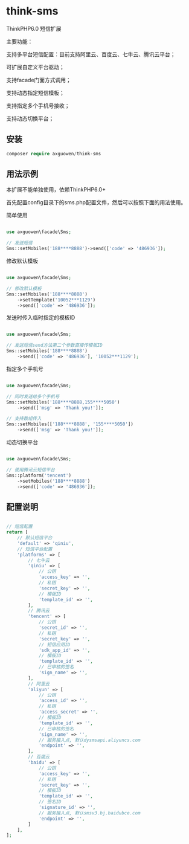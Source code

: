 # think-sms

ThinkPHP6.0 短信扩展

主要功能：

支持多平台短信配置：目前支持阿里云、百度云、七牛云、腾讯云平台；

可扩展自定义平台驱动；

支持facade门面方式调用；

支持动态指定短信模板；

支持指定多个手机号接收；

支持动态切换平台；

## 安装

~~~php
composer require axguowen/think-sms
~~~

## 用法示例

本扩展不能单独使用，依赖ThinkPHP6.0+

首先配置config目录下的sms.php配置文件，然后可以按照下面的用法使用。

简单使用

~~~php

use axguowen\facade\Sms;

// 发送短信
Sms::setMobiles('188****8888')->send(['code' => '486936']);

~~~

修改默认模板

~~~php

use axguowen\facade\Sms;

// 修改默认模板
Sms::setMobiles('188****8888')
    ->setTemplate('10052***1129')
    ->send(['code' => '486936']);

~~~

发送时传入临时指定的模板ID

~~~php

use axguowen\facade\Sms;

// 发送短信send方法第二个参数直接传模板ID
Sms::setMobiles('188****8888')
    ->send(['code' => '486936'], '10052***1129');

~~~

指定多个手机号

~~~php

use axguowen\facade\Sms;

// 同时发送给多个手机号
Sms::setMobiles('188****8888,155****5050')
    ->send(['msg' => 'Thank you!']);

// 支持数组传入
Sms::setMobiles(['188****8888', '155****5050'])
    ->send(['msg' => 'Thank you!']);

~~~

动态切换平台

~~~php

use axguowen\facade\Sms;

// 使用腾讯云短信平台
Sms::platform('tencent')
    ->setMobiles('188****8888')
    ->send(['code' => '486936']);

~~~

## 配置说明

~~~php

// 短信配置
return [
    // 默认短信平台
    'default' => 'qiniu',
    // 短信平台配置
    'platforms' => [
        // 七牛云
        'qiniu' => [
            // 公钥
            'access_key' => '',
            // 私钥
            'secret_key' => '',
            // 模板ID
            'template_id' => '',
        ],
        // 腾讯云
        'tencent' => [
            // 公钥
            'secret_id' => '',
            // 私钥
            'secret_key' => '',
            // 短信应用ID
            'sdk_app_id' => '',
            // 模板ID
            'template_id' => '',
            // 已审核的签名
            'sign_name' => '',
        ],
        // 阿里云
        'aliyun' => [
            // 公钥
            'access_id' => '',
            // 私钥
            'access_secret' => '',
            // 模板ID
            'template_id' => '',
            // 已审核的签名
            'sign_name' => '',
            // 服务接入点, 默认dysmsapi.aliyuncs.com
            'endpoint' => '',
        ],
        // 百度云
        'baidu' => [
            // 公钥
            'access_key' => '',
            // 私钥
            'secret_key' => '',
            // 模板ID
            'template_id' => '',
            // 签名ID
            'signature_id' => '',
            // 服务接入点, 默认smsv3.bj.baidubce.com
            'endpoint' => '',
        ]
    ],
];

~~~